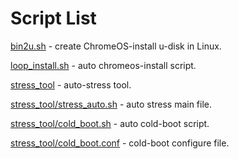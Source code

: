 # Script List

[bin2u.sh](bin2u.sh) - create ChromeOS-install u-disk in Linux.

[loop_install.sh](loop_install.sh) - auto chromeos-install script.

[stress_tool](./stress_tool/) - auto-stress tool.

[stress_tool/stress_auto.sh](./stress_tool/stress_auto.sh) - auto stress main file.

[stress_tool/cold_boot.sh](./stress_tool/cold_boot.sh) - auto cold-boot script.

[stress_tool/cold_boot.conf](./stress_tool/cold_boot.conf) - cold-boot configure file.

